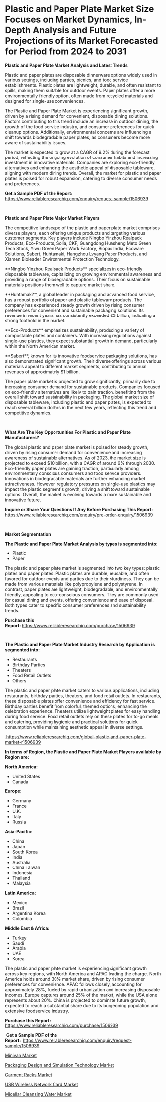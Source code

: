 <p><h1>Plastic and Paper Plate Market Size Focuses on Market Dynamics, In-Depth Analysis and Future Projections of its Market Forecasted for Period from 2024 to 2031</h1></p><p><strong>Plastic and Paper Plate Market Analysis and Latest Trends</strong></p>
<p><p>Plastic and paper plates are disposable dinnerware options widely used in various settings, including parties, picnics, and food service establishments. Plastic plates are lightweight, durable, and often resistant to spills, making them suitable for outdoor events. Paper plates offer a more environmentally friendly option, often made from recycled materials and designed for single-use conveniences.</p><p>The Plastic and Paper Plate Market is experiencing significant growth, driven by a rising demand for convenient, disposable dining solutions. Factors contributing to this trend include an increase in outdoor dining, the growth of the food service industry, and consumer preferences for quick cleanup options. Additionally, environmental concerns are influencing a shift towards biodegradable paper plates, as consumers become more aware of sustainability issues.</p><p>The market is expected to grow at a CAGR of 9.2% during the forecast period, reflecting the ongoing evolution of consumer habits and increasing investment in innovative materials. Companies are exploring eco-friendly alternatives and enhancing the aesthetic appeal of disposable tableware, aligning with modern dining trends. Overall, the market for plastic and paper plates is poised for robust expansion, catering to diverse consumer needs and preferences.</p></p>
<p><strong>Get a Sample PDF of the Report:&nbsp;</strong> <a href="https://www.reliableresearchiq.com/enquiry/request-sample/1506939">https://www.reliableresearchiq.com/enquiry/request-sample/1506939</a></p>
<p>&nbsp;</p>
<p><strong>Plastic and Paper Plate Major Market Players</strong></p>
<p><p>The competitive landscape of the plastic and paper plate market comprises diverse players, each offering unique products and targeting various customer segments. Key players include Ningbo Yinzhou Realpack Products, Eco-Products, Solia, CKF, Guangdong Huasheng Meto Green Tech Stock, Yiwu Green Paper Work Factory, Biopac India, Ecoware Solutions, Sabert, Huhtamaki, Hangzhou Lvyang Paper Products, and Xiamen Bioleader Environmental Protection Technology.</p><p>**Ningbo Yinzhou Realpack Products** specializes in eco-friendly disposable tableware, capitalizing on growing environmental awareness and providing a range of biodegradable options. Their focus on sustainable materials positions them well to capture market share.</p><p>**Huhtamaki**, a global leader in packaging and advanced food service, has a robust portfolio of paper and plastic tableware products. The company has experienced steady growth driven by rising consumer preferences for convenient and sustainable packaging solutions. Its revenue in recent years has consistently exceeded €3 billion, indicating a strong foothold in the market.</p><p>**Eco-Products** emphasizes sustainability, producing a variety of compostable plates and containers. With increasing regulations against single-use plastics, they expect substantial growth in demand, particularly within the North American market.</p><p>**Sabert**, known for its innovative foodservice packaging solutions, has also demonstrated significant growth. Their diverse offerings across various materials appeal to different market segments, contributing to annual revenues of approximately $1 billion.</p><p>The paper plate market is projected to grow significantly, primarily due to increasing consumer demand for sustainable products. Companies focused on eco-friendly alternatives are likely to gain traction, benefiting from the overall shift toward sustainability in packaging. The global market size of disposable tableware, including plastic and paper plates, is expected to reach several billion dollars in the next few years, reflecting this trend and competitive dynamics.</p></p>
<p>&nbsp;</p>
<p><strong>What Are The Key Opportunities For Plastic and Paper Plate Manufacturers?</strong></p>
<p><p>The global plastic and paper plate market is poised for steady growth, driven by rising consumer demand for convenience and increasing awareness of sustainable alternatives. As of 2023, the market size is projected to exceed $10 billion, with a CAGR of around 6% through 2030. Eco-friendly paper plates are gaining traction, particularly among environmentally conscious consumers and food service providers. Innovations in biodegradable materials are further enhancing market attractiveness. However, regulatory pressures on single-use plastics may impact the plastic segment's growth, driving a shift toward sustainable options. Overall, the market is evolving towards a more sustainable and innovative future.</p></p>
<p><strong>Inquire or Share Your Questions If Any Before Purchasing This Report:</strong> <a href="https://www.reliableresearchiq.com/enquiry/pre-order-enquiry/1506939">https://www.reliableresearchiq.com/enquiry/pre-order-enquiry/1506939</a></p>
<p>&nbsp;</p>
<p><strong>Market Segmentation</strong></p>
<p><strong>The Plastic and Paper Plate Market Analysis by types is segmented into:</strong></p>
<p><ul><li>Plastic</li><li>Paper</li></ul></p>
<p><p>The plastic and paper plate market is segmented into two key types: plastic plates and paper plates. Plastic plates are durable, reusable, and often favored for outdoor events and parties due to their sturdiness. They can be made from various materials like polypropylene and polystyrene. In contrast, paper plates are lightweight, biodegradable, and environmentally friendly, appealing to eco-conscious consumers. They are commonly used for casual dining and events, offering convenience and ease of disposal. Both types cater to specific consumer preferences and sustainability trends.</p></p>
<p><strong>Purchase this Report:&nbsp;</strong><a href="https://www.reliableresearchiq.com/purchase/1506939">https://www.reliableresearchiq.com/purchase/1506939</a></p>
<p>&nbsp;</p>
<p><strong>The Plastic and Paper Plate Market Industry Research by Application is segmented into:</strong></p>
<p><ul><li>Restaurants</li><li>Birthday Parties</li><li>Theaters</li><li>Food Retail Outlets</li><li>Others</li></ul></p>
<p><p>The plastic and paper plate market caters to various applications, including restaurants, birthday parties, theaters, and food retail outlets. In restaurants, these disposable plates offer convenience and efficiency for fast service. Birthday parties benefit from colorful, themed options, enhancing the celebration experience. Theaters utilize lightweight plates for easy handling during food service. Food retail outlets rely on these plates for to-go meals and catering, providing hygienic and practical solutions for quick consumption while maintaining aesthetic appeal in diverse settings.</p></p>
<p><a href="https://www.reliableresearchiq.com/global-plastic-and-paper-plate-market-r1506939">&nbsp;https://www.reliableresearchiq.com/global-plastic-and-paper-plate-market-r1506939</a></p>
<p><strong>In terms of Region, the Plastic and Paper Plate Market Players available by Region are:</strong></p>
<p>
    <p> <strong> North America: </strong>
        <ul>
            <li>United States</li>
            <li>Canada</li>
        </ul>
        </p> 
    <p> <strong> Europe: </strong>
        <ul>
            <li>Germany</li>
            <li>France</li>
            <li>U.K.</li>
            <li>Italy</li>
            <li>Russia</li>
        </ul>
        </p> 
    <p> <strong> Asia-Pacific: </strong>
        <ul>
            <li>China</li>
            <li>Japan</li>
            <li>South Korea</li>
            <li>India</li>
            <li>Australia</li>
            <li>China Taiwan</li>
            <li>Indonesia</li>
            <li>Thailand</li>
            <li>Malaysia</li>
        </ul>
        </p> 
    <p> <strong> Latin America: </strong>
        <ul>
            <li>Mexico</li>
            <li>Brazil</li>
            <li>Argentina Korea</li>
            <li>Colombia</li>
        </ul>
        </p> 
    <p> <strong> Middle East & Africa: </strong>
        <ul>
            <li>Turkey</li>
            <li>Saudi</li>
            <li>Arabia</li>
            <li>UAE</li>
            <li>Korea</li>
        </ul>
    </p>
    </p>
<p><p>The plastic and paper plate market is experiencing significant growth across key regions, with North America and APAC leading the charge. North America holds around 30% market share, driven by rising consumer preferences for convenience. APAC follows closely, accounting for approximately 28%, fueled by rapid urbanization and increasing disposable incomes. Europe captures around 25% of the market, while the USA alone represents about 20%. China is projected to dominate future growth, expected to reach a substantial share due to its burgeoning population and extensive foodservice industry.</p></p>
<p><strong>Purchase this Report: </strong><a href="https://www.reliableresearchiq.com/purchase/1506939">https://www.reliableresearchiq.com/purchase/1506939</a></p>
<p>&nbsp;<strong>Get a Sample PDF of the Report:&nbsp;&nbsp;</strong><a href="https://www.reliableresearchiq.com/enquiry/request-sample/1506939">https://www.reliableresearchiq.com/enquiry/request-sample/1506939</a></p>
<p><strong></strong></p>
<p><p><a href="https://www.linkedin.com/pulse/emerging-minivan-market-opportunities-analysis-investors-tql7e?trackingId=KfCFwj99RjuJFAWJ0nH1bA%3D%3D">Minivan Market</a></p><p><a href="https://github.com/GraceTurner587/Market-Research-Report-List-1/blob/main/packaging-design-and-simulation-technology-market.md">Packaging Design and Simulation Technology Market</a></p><p><a href="https://issuu.com/reportprime-2/docs/garment-racks-market-size-2030.pptx_2a7f10846a84f8">Garment Racks Market</a></p><p><a href="https://medium.com/@troyschroederhs/usb-wireless-network-card-market-overview-regional-outlook-and-competitive-strategies-on-usb-5a0764152920?postPublishedType=repub">USB Wireless Network Card Market</a></p><p><a href="https://issuu.com/reportprime-2/docs/micellar-cleansing-water-market-siz_6355ad2aaa9abc">Micellar Cleansing Water Market</a></p></p>